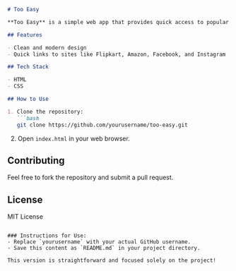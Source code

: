 ```markdown
# Too Easy

**Too Easy** is a simple web app that provides quick access to popular social media and e-commerce websites.

## Features

- Clean and modern design
- Quick links to sites like Flipkart, Amazon, Facebook, and Instagram

## Tech Stack

- HTML
- CSS

## How to Use

1. Clone the repository:
   ```bash
   git clone https://github.com/yourusername/too-easy.git
   ```

2. Open `index.html` in your web browser.

## Contributing

Feel free to fork the repository and submit a pull request.

## License

MIT License
```

### Instructions for Use:
- Replace `yourusername` with your actual GitHub username.
- Save this content as `README.md` in your project directory.

This version is straightforward and focused solely on the project!
